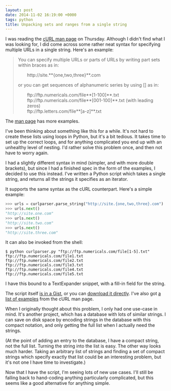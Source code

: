 ```yaml
---
layout: post
date: 2014-11-02 16:19:00 +0000
tags: python
title: Unpacking sets and ranges from a single string
---
```


<style>
  .exampleurl { padding-left: 2em; }
</style>

I was reading the [cURL man page][curl] on Thursday. Although I didn't find what I was looking for, I did come across some rather neat syntax for specifying multiple URLs in a single string. Here's an example:

> You can specify multiple URLs or parts of URLs by writing part sets within braces as in:
>
> <p class="exampleurl">http://site.**{one,two,three}**.com</p>
>
> or you can get sequences of alphanumeric series by using [] as in:
>
> <p class="exampleurl">ftp://ftp.numericals.com/file**[1-100]**.txt<br/>
> ftp://ftp.numericals.com/file**[001-100]**.txt (with leading zeros)<br/>
> ftp://ftp.letters.com/file**[a-z]**.txt</p>

The [man page][curl] has more examples.

I've been thinking about something like this for a while. It's not hard to
create these lists using loops in Python, but it's a bit tedious. It takes time
to set up the correct loops, and for anything complicated you end up with an
unhealthy level of nesting. I'd rather solve this problem once, and then not
have to worry again.

I had a slightly different syntax in mind (simpler, and with more double brackets), but since I had a finished spec in the form of the examples, I decided to use this instead. I've written a Python script which takes a single string, and returns all the strings it specifies as an iterator.

It supports the same syntax as the cURL counterpart. Here's a simple example:

```python
>>> urls = curlparser.parse_string("http://site.{one,two,three}.com")
>>> urls.next()
"http://site.one.com"
>>> urls.next()
"http://site.two.com"
>>> urls.next()
"http://site.three.com"
```

It can also be invoked from the shell:

```console
$ python curlparser.py "ftp://ftp.numericals.com/file[1-5].txt"
ftp://ftp.numericals.com/file1.txt
ftp://ftp.numericals.com/file2.txt
ftp://ftp.numericals.com/file3.txt
ftp://ftp.numericals.com/file4.txt
ftp://ftp.numericals.com/file5.txt
```

I have this bound to a TextExpander snippet, with a fill-in field for the string.

The script itself [is in a Gist][gist], or you can
<a target="_blank" href="/files/2014/curlparser.py">download it directly</a>.
I've also got <a target="_blank" href="/files/2014/curlparser-examples.txt">a list
of examples</a> from the cURL man page.

When I originally thought about this problem, I only had one use-case in mind. It's another project, which has a database with lots of similar strings. I can save on disk space by encoding strings in the database with this compact notation, and only getting the full list when I actually need the strings.

(At the point of adding an entry to the database, I have a compact string, not the full list. Turning the string into the list is easy. The other way looks much harder. Taking an arbitrary list of strings and finding a set of compact strings which specify exactly that list could be an interesting problem, but it's not one I have time to investigate.)

Now that I have the script, I'm seeing lots of new use cases. I'll still be falling back to hand-coding anything particularly complicated, but this seems like a good alternative for anything simple.

[curl]: http://curl.haxx.se/docs/manpage.html
[gist]: https://gist.github.com/alexwlchan/10e1e24ecd354edc5639